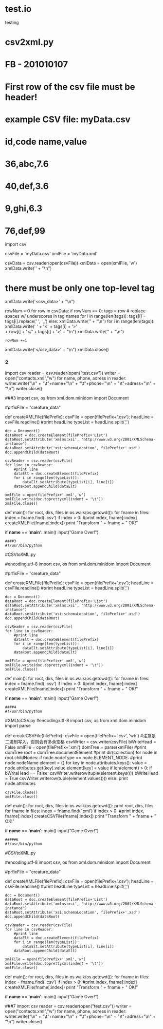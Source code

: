 # test.io
testing
# csv2xml.py
# FB - 201010107
# First row of the csv file must be header!
 
# example CSV file: myData.csv
# id,code name,value
# 36,abc,7.6
# 40,def,3.6
# 9,ghi,6.3
# 76,def,99
 
import csv
 
csvFile = 'myData.csv'
xmlFile = 'myData.xml'
 
csvData = csv.reader(open(csvFile))
xmlData = open(xmlFile, 'w')
xmlData.write('<?xml version="1.0"?>' + "\n")
# there must be only one top-level tag
xmlData.write('<csv_data>' + "\n")
 
rowNum = 0
for row in csvData:
    if rowNum == 0:
        tags = row
        # replace spaces w/ underscores in tag names
        for i in range(len(tags)):
            tags[i] = tags[i].replace(' ', '_')
    else: 
        xmlData.write('<row>' + "\n")
        for i in range(len(tags)):
            xmlData.write('    ' + '<' + tags[i] + '>' \
                          + row[i] + '</' + tags[i] + '>' + "\n")
        xmlData.write('</row>' + "\n")
            
    rowNum +=1
 
xmlData.write('</csv_data>' + "\n")
xmlData.close()


### 2
import csv 
reader = csv.reader(open("test.csv")) 
writer = open("contacts.xml","w") 
for name, phone, adress in reader: 
     writer.write("<item>\n" + 
                 "\t<name>"+name+"</name>\n" + 
                 "\t<phone>"+phone+"</phone>\n" + 
                 "\t<adress>"+adress+"</adress>\n" + 
                 "</item>\n") 
 writer.close() 
 
 
 
 ###3
 import csv, os
from xml.dom.minidom import Document

#prfixFile = "creature_data"

def createXMLFile(filePrefix):
    csvFile = open(filePrefix+'.csv');
    headLine = csvFile.readline()
    #print headLine
    typeList = headLine.split(',')

    doc = Document()
    dataRoot = doc.createElement(filePrefix+'List')
    dataRoot.setAttribute('xmlns:xsi', "http://www.w3.org/2001/XMLSchema-instance")
    dataRoot.setAttribute('xsi:schemaLocation', filePrefix+'.xsd')
    doc.appendChild(dataRoot)

    csvReader = csv.reader(csvFile)
    for line in csvReader:
        #print line
        dataElt = doc.createElement(filePrefix)
        for i in range(len(typeList)):
            dataElt.setAttribute(typeList[i], line[i])
        dataRoot.appendChild(dataElt)

    xmlFile = open(filePrefix+'.xml','w')
    xmlFile.write(doc.toprettyxml(indent = '\t'))
    xmlFile.close()

def main():
    for root, dirs, files in os.walk(os.getcwd()):
        for fname in files:
            index = fname.find('.csv')
            if index > 0:
                #print index, fname[:index]
                createXMLFile(fname[:index])
                print "Transform " + fname + " OK!"

if __name__ == '__main__':
    main()
    input("Game Over!")
    
    
    
    
    ####3
    #!/usr/bin/python

#CSVtoXML.py

#encoding:utf-8
import csv, os
from xml.dom.minidom import Document

#prfixFile = "creature_data"

def createXMLFile(filePrefix):
    csvFile = open(filePrefix+'.csv');
    headLine = csvFile.readline()
    #print headLine
    typeList = headLine.split(',')

    doc = Document()
    dataRoot = doc.createElement(filePrefix+'List')
    dataRoot.setAttribute('xmlns:xsi', "http://www.w3.org/2001/XMLSchema-instance")
    dataRoot.setAttribute('xsi:schemaLocation', filePrefix+'.xsd')
    doc.appendChild(dataRoot)

    csvReader = csv.reader(csvFile)
    for line in csvReader:
        #print line
        dataElt = doc.createElement(filePrefix)
        for i in range(len(typeList)):
            dataElt.setAttribute(typeList[i], line[i])
        dataRoot.appendChild(dataElt)

    xmlFile = open(filePrefix+'.xml','w')
    xmlFile.write(doc.toprettyxml(indent = '\t'))
    xmlFile.close()

def main():
    for root, dirs, files in os.walk(os.getcwd()):
        for fname in files:
            index = fname.find('.csv')
            if index > 0:
                #print index, fname[:index]
                createXMLFile(fname[:index])
                print "Transform " + fname + " OK!"

if __name__ == '__main__':
    main()
    input("Game Over!")
    
    
    
    ####4
    #!/usr/bin/python
#XMLtoCSV.py
#encoding:utf-8
import csv, os
from xml.dom.minidom import parse

def createCSVFile(filePrefix):
    csvFile = open(filePrefix+'.csv', 'wb')  #注意是二进制写入，否则会有多余空格
    csvWriter = csv.writer(csvFile)
    bWriteHead = False
    xmlFile = open(filePrefix+'.xml')
    domTree = parse(xmlFile)
    #print domTree
    root = domTree.documentElement
    #print dir(collection)
    for node in root.childNodes:
        if node.nodeType == node.ELEMENT_NODE:
            #print node.nodeName
            element = {}
            for key in node.attributes.keys():
                value = node.attributes.get(key).value
                element[key] = value
            if len(element) > 0:
                if bWriteHead == False:
                    csvWriter.writerow(tuple(element.keys()))
                    bWriteHead = True
                csvWriter.writerow(tuple(element.values()))
            else:
                print node.attributes
            
    csvFile.close()
    xmlFile.close()
    

def main():
    for root, dirs, files in os.walk(os.getcwd()):
        print root, dirs, files
        for fname in files:
            index = fname.find('.xml')
            if index > 0:
                #print index, fname[:index]
                createCSVFile(fname[:index])
                print "Transform " + fname + " OK!"

if __name__ == '__main__':
    main()
    input("Game Over!")
    
    
    
    
    
    #####6
    #!/usr/bin/python
 
#CSVtoXML.py
 
#encoding:utf-8
import csv, os
from xml.dom.minidom import Document
 
#prfixFile = "creature_data"
 
def createXMLFile(filePrefix):
    csvFile = open(filePrefix+'.csv');
    headLine = csvFile.readline()
    #print headLine
    typeList = headLine.split(',')
 
    doc = Document()
    dataRoot = doc.createElement(filePrefix+'List')
    dataRoot.setAttribute('xmlns:xsi', "http://www.w3.org/2001/XMLSchema-instance")
    dataRoot.setAttribute('xsi:schemaLocation', filePrefix+'.xsd')
    doc.appendChild(dataRoot)
 
    csvReader = csv.reader(csvFile)
    for line in csvReader:
        #print line
        dataElt = doc.createElement(filePrefix)
        for i in range(len(typeList)):
            dataElt.setAttribute(typeList[i], line[i])
        dataRoot.appendChild(dataElt)
 
    xmlFile = open(filePrefix+'.xml','w')
    xmlFile.write(doc.toprettyxml(indent = '\t'))
    xmlFile.close()
 
def main():
    for root, dirs, files in os.walk(os.getcwd()):
        for fname in files:
            index = fname.find('.csv')
            if index > 0:
                #print index, fname[:index]
                createXMLFile(fname[:index])
                print "Transform " + fname + " OK!"
 
if __name__ == '__main__':
    main()
    input("Game Over!")



###7
import csv 
reader = csv.reader(open("test.csv")) 
writer = open("contacts.xml","w") 
for name, phone, adress in reader: 
writer.write("<item>\n" + 
"\t<name>"+name+"</name>\n" + 
"\t<phone>"+phone+"</phone>\n" + 
"\t<adress>"+adress+"</adress>\n" + 
"</item>\n") 
writer.close() 


    
    
